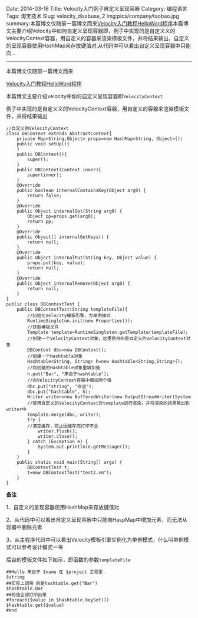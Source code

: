 Date: 2014-03-16
Title: Velocity入门例子自定义呈现容器
Category: 编程语言
Tags: 淘宝技术
Slug: velocity_disabuse_2
Img:pics/company/taobao.jpg
summary:本篇博文仅随前一篇博文而来<a href="http://www.yanyulin.info/pages/2014/03/velocity_disabuse_1.html" target="_blank">Velocity入门教程HelloWord程序</a>本篇博文主要介绍Velocity中如何自定义呈现容器即，例子中实现的是自定义义的VelocityContext容器，用自定义的容器来渲染模板文件，并将结果输出，自定义的呈现容器使用HashMap来存放键值对,从代码中可以看出自定义呈现容器中只能向...

----------

本篇博文仅随前一篇博文而来

<a href="http://www.yanyulin.info/pages/2014/03/velocity_disabuse_1.html" target="_blank">
Velocity入门教程HelloWord程序
</a>

本篇博文主要介绍velocity中如何自定义呈现容器即`VelocityContext`

例子中实现的是自定义义的VelocityContext容器，用自定义的容器来渲染模板文件，并将结果输出

	//自定义的VelocityContext  
	class DBContext extends AbstractContext{  
	    private Map<String,Object> props=new HashMap<String, Object>();  
	    public void setUp(){  
	    }  
	    public DBContext(){  
	        super();  
	    }  
	    public DBContext(Context inner){  
	        super(inner);  
	    }  
	    @Override  
	    public boolean internalContainsKey(Object arg0) {  
	        return false;  
	    }  
	    @Override  
	    public Object internalGet(String arg0) {  
	        Object pp=props.get(arg0);  
	        return pp;  
	    }  
	    @Override  
	    public Object[] internalGetKeys() {  
	        return null;  
	    }  
	    @Override  
	    public Object internalPut(String key, Object value) {  
	        props.put(key, value);  
	        return null;  
	    }  
	    @Override  
	    public Object internalRemove(Object arg0) {  
	        return null;  
	    }  
	}  
	public class DBContextTest {  
	    public DBContextTest(String templateFile){  
	        //初始化Velocity模板引擎，为单例模式  
	        RuntimeSingleton.init(new Properties());  
	        //获取模板文件  
	        Template template=RuntimeSingleton.getTemplate(templateFile);  
	        //创建一个VelocityContext对象，这里使用的是自定义的VelocityContext对象  
	        DBContext dbc=new DBContext();  
	        //创建一个Hashtable对象  
	        Hashtable<String, String> h=new Hashtable<String,String>();  
	        //向创建的Hashtable对象里填加值  
	        h.put("Bar", "来自于hashtable");  
	        //向VelocityContext容器中填加两个值  
	        dbc.put("string", "欢迎");  
	        dbc.put("hashtable", h);  
	        Writer writer=new BufferedWriter(new OutputStreamWriter(System.out));  
	        //使用自定义的VelocityContext对template进行渲染，并将渲染的结果输出到writer中  
	        template.merge(dbc, writer);  
	        try {  
	        //清空缓存，防止因缓存而打印不全  
	            writer.flush();  
	            writer.close();  
	        } catch (Exception e) {  
	            System.out.println(e.getMessage());  
	        }  
	    }  
	    public static void main(String[] args) {  
	        DBContextTest t;  
	        t=new DBContextTest("test2.vm");  
	    }  
	}  

**备注**

1、自定义的呈现容器使用HashMap来存放键值对

2、从代码中可以看出自定义呈现容器中只能向HaspMap中增加元素，而无法从容器中删除元素


3、从主程序代码中可以看出Velocity模板引擎实例化为单例模式，什么叫单例模式可以参考设计模式一书


后台的模板文件如下如示，即函数的参数`templateFile`

    ##Hello 来自于 $name 在 $project 工程里.  
    $string  
    ##实际上调用 的是hashtable.get("Bar")  
    $hashtable.Bar  
    ##将值全部打印出来  
    #foreach($value in $hashtable.keySet())  
    $hashtable.get($value)  
    #end  

